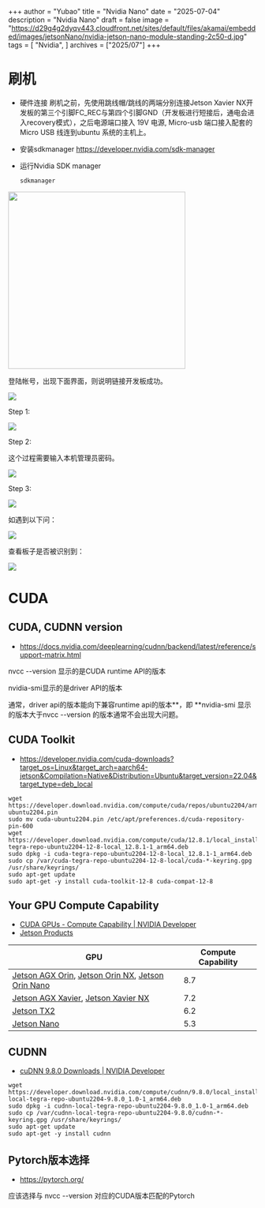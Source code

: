 +++
author = "Yubao"
title = "Nvidia Nano"
date = "2025-07-04"
description = "Nvidia Nano"
draft = false
image = "https://d29g4g2dyqv443.cloudfront.net/sites/default/files/akamai/embedded/images/jetsonNano/nvidia-jetson-nano-module-standing-2c50-d.jpg"
tags = [
    "Nvidia",
]
archives = ["2025/07"]
+++

# 刷机

- 硬件连接
  刷机之前，先使用跳线帽/跳线的两端分别连接Jetson Xavier NX开发板的第三个引脚FC_REC与第四个引脚GND（开发板进行短接后，通电会进入recovery模式），之后电源端口接入 19V 电源, Micro-usb 端口接入配套的 Micro USB 线连到ubuntu 系统的主机上。
  

- 安装sdkmanager
  https://developer.nvidia.com/sdk-manager

- 运行Nvidia SDK manager
  
  ```sh
  sdkmanager
  ```

<img title="" src="file:///home/yubao/images/2025-03-11-14-55-33-image.png" alt="" width="359">

登陆帐号，出现下面界面，则说明链接开发板成功。

![](/home/yubao/images/2025-03-11-16-06-39-image.png)

Step 1:

![](/home/yubao/images/2025-03-11-15-12-38-image.png)

Step 2:

这个过程需要输入本机管理员密码。

![](/home/yubao/images/2025-03-11-15-15-09-image.png)

Step 3:

![](/home/yubao/images/2025-03-11-15-18-14-image.png)

如遇到以下问：

![](/home/yubao/images/2025-03-11-15-49-49-image.png)

查看板子是否被识别到：

![](/home/yubao/images/2025-03-11-16-05-42-image.png)

# CUDA

## CUDA, CUDNN version

- https://docs.nvidia.com/deeplearning/cudnn/backend/latest/reference/support-matrix.html

nvcc --version 显示的是CUDA runtime API的版本

nvidia-smi显示的是driver API的版本

通常，driver api的版本能向下兼容runtime api的版本**，即 **nvidia-smi 显示的版本大于nvcc --version 的版本通常不会出现大问题。

## CUDA Toolkit

- https://developer.nvidia.com/cuda-downloads?target_os=Linux&target_arch=aarch64-jetson&Compilation=Native&Distribution=Ubuntu&target_version=22.04&target_type=deb_local

```shell
wget https://developer.download.nvidia.com/compute/cuda/repos/ubuntu2204/arm64/cuda-ubuntu2204.pin
sudo mv cuda-ubuntu2204.pin /etc/apt/preferences.d/cuda-repository-pin-600
wget https://developer.download.nvidia.com/compute/cuda/12.8.1/local_installers/cuda-tegra-repo-ubuntu2204-12-8-local_12.8.1-1_arm64.deb
sudo dpkg -i cuda-tegra-repo-ubuntu2204-12-8-local_12.8.1-1_arm64.deb
sudo cp /var/cuda-tegra-repo-ubuntu2204-12-8-local/cuda-*-keyring.gpg /usr/share/keyrings/
sudo apt-get update
sudo apt-get -y install cuda-toolkit-12-8 cuda-compat-12-8
```

## Your GPU Compute Capability

- [CUDA GPUs - Compute Capability | NVIDIA Developer](https://developer.nvidia.com/cuda-gpus)
- [Jetson Products](https://developer.nvidia.com/embedded/develop/hardware)

| GPU                                                                                                                                                                                                                                                                                                     | Compute Capability |
| ------------------------------------------------------------------------------------------------------------------------------------------------------------------------------------------------------------------------------------------------------------------------------------------------------- | ------------------ |
| [Jetson AGX Orin](https://www.nvidia.com/en-us/autonomous-machines/embedded-systems/jetson-orin/), [Jetson Orin NX](https://www.nvidia.com/en-us/autonomous-machines/embedded-systems/jetson-orin/), [Jetson Orin Nano](https://www.nvidia.com/en-us/autonomous-machines/embedded-systems/jetson-orin/) | 8.7                |
| [Jetson AGX Xavier](https://www.nvidia.com/en-us/autonomous-machines/embedded-systems/jetson-agx-xavier/), [Jetson Xavier NX](https://www.nvidia.com/en-us/autonomous-machines/embedded-systems/jetson-xavier-nx/)                                                                                      | 7.2                |
| [Jetson TX2](https://www.nvidia.com/en-us/autonomous-machines/embedded-systems/jetson-tx2/)                                                                                                                                                                                                             | 6.2                |
| [Jetson Nano](https://www.nvidia.com/en-us/autonomous-machines/embedded-systems/jetson-nano/)                                                                                                                                                                                                           | 5.3                |

## CUDNN

- [cuDNN 9.8.0 Downloads | NVIDIA Developer](https://developer.nvidia.com/cudnn-downloads?target_os=Linux&target_arch=aarch64-jetson&Compilation=Native&Distribution=Ubuntu&target_version=22.04&target_type=deb_local)

```shell
wget https://developer.download.nvidia.com/compute/cudnn/9.8.0/local_installers/cudnn-local-tegra-repo-ubuntu2204-9.8.0_1.0-1_arm64.deb
sudo dpkg -i cudnn-local-tegra-repo-ubuntu2204-9.8.0_1.0-1_arm64.deb
sudo cp /var/cudnn-local-tegra-repo-ubuntu2204-9.8.0/cudnn-*-keyring.gpg /usr/share/keyrings/
sudo apt-get update
sudo apt-get -y install cudnn
```

## Pytorch版本选择

- https://pytorch.org/

应该选择与 nvcc --version 对应的CUDA版本匹配的Pytorch
